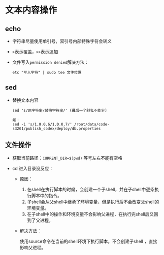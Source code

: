 # 文本内容操作

## echo

- 字符串尽量使用单引号，双引号内部特殊字符会转义

- `>`表示覆盖，`>>`表示追加

- 文件写入`permission denied`解决方法：

  ```
  etc "写入字符" | sudo tee 文件位置
  ```




## sed

- 替换文本内容

  ```
  sed 's/原字符串/替换字符串/' (最后一个斜杠不能少)
  
  如：
  sed -i 's/1.0.0.6/1.0.0.7/' /root/data/code-s3201/publish_codex/deploy/db.properties
  ```

  

  





## 文件操作

- 获取当前路径：`CURRENT_DIR=$(pwd)` 等号左右不能有空格

- cd 进入目录没反应：

  - 原因：

    1. 在shell在执行脚本的时候，会创建一个子shell，并在子shell中逐条执行脚本中的指令。
    2. 子shell会从父shell中继承了环境变量，但是执行后不会改变父shell的环境变量。
    3. 在子shell中的操作和环境变量不会影响父进程，在执行完shell后又回到了父进程。

  - 解决方法：

    使用source命令在当前的shell环境下执行脚本，不会创建子shell ，直接影响父进程。





